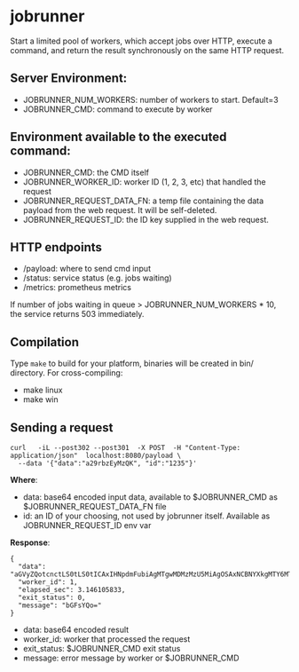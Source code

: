 # jobrunner

Start a limited pool of workers, which accept jobs over HTTP, execute a command, and return the result synchronously on the same HTTP request.

## Server Environment:

* JOBRUNNER_NUM_WORKERS: number of workers to start. Default=3
* JOBRUNNER_CMD: command to execute by worker

## Environment available to the executed command:

* JOBRUNNER_CMD: the CMD itself
* JOBRUNNER_WORKER_ID: worker ID (1, 2, 3, etc) that handled the request
* JOBRUNNER_REQUEST_DATA_FN: a temp file containing the data payload from the web request. It will be self-deleted.
* JOBRUNNER_REQUEST_ID: the ID key supplied in the web request.

## HTTP endpoints

* /payload: where to send cmd input
* /status: service status (e.g. jobs waiting)
* /metrics: prometheus metrics

If number of jobs waiting in queue > JOBRUNNER_NUM_WORKERS * 10, the service returns 503 immediately.

## Compilation

Type ```make``` to build for your platform, binaries will be created in bin/ directory. For cross-compiling:

* make linux
* make win

## Sending a request

```
curl   -iL --post302 --post301  -X POST  -H "Content-Type: application/json"  localhost:8080/payload \
  --data '{"data":"a29rbzEyMzQK", "id":"1235"}'
```

**Where**:

* data: base64 encoded input data, available to $JOBRUNNER_CMD as $JOBRUNNER_REQUEST_DATA_FN file
* id: an ID of your choosing, not used by jobrunner itself. Available as JOBRUNNER_REQUEST_ID env var


**Response**:

```
{
  "data": "aGVyZQotcnctLS0tLS0tICAxIHNpdmFubiAgMTgwMDMzMzU5MiAgOSAxNCBNYXkgMTY6MTIgdG1wL2pvYmRhdGFfd18xX2lkXzEyMzVfMzU4MzI0MjkyMQotcnctLS0tLS0tICAxIHNpdmFubiAgMTgwMDMzMzU5MiAgOSAxNCBNYXkgMTE6NTYgdG1wL2pvYmRhdGFfd18yX2lkXzEyMzVfMTAzOTE5MzI1OAo=",
  "worker_id": 1,
  "elapsed_sec": 3.146105833,
  "exit_status": 0,
  "message": "bGFsYQo="
}
```

* data: base64 encoded result
* worker_id: worker that processed the request
* exit_status: $JOBRUNNER_CMD exit status
* message: error message by worker or $JOBRUNNER_CMD
